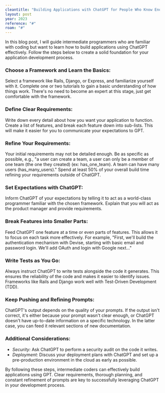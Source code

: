 ```yaml
---
cleantitle: "Building Applications with ChatGPT for People Who Know Enough Code to Be Dangerous"
layout: post
year: 2023
reference: "#"
roam: "#"
---
```


In this blog post, I will guide intermediate programmers who are familiar with coding but want to learn how to build applications using ChatGPT effectively. Follow the steps below to create a solid foundation for your application development process.

### Choose a Framework and Learn the Basics:

Select a framework like Rails, Django, or Express, and familiarize yourself with it. Complete one or two tutorials to gain a basic understanding of how things work. There's no need to become an expert at this stage, just get comfortable with the framework.

### Define Clear Requirements:

Write down every detail about how you want your application to function. Create a list of features, and break each feature down into sub-lists. This will make it easier for you to communicate your expectations to GPT.

### Refine Your Requirements:

Your initial requirements may not be detailed enough. Be as specific as possible, e.g., "a user can create a team, a user can only be a member of one team (the one they created) (ex: has_one_team). A team can have many users (has_many_users)." Spend at least 50% of your overall build time refining your requirements outside of ChatGPT.

### Set Expectations with ChatGPT:

Inform ChatGPT of your expectations by telling it to act as a world-class programmer familiar with the chosen framework. Explain that you will act as the product manager and provide requirements.

### Break Features into Smaller Parts:

Feed ChatGPT one feature at a time or even parts of features. This allows it to focus on each task more effectively. For example, "First, we'll build the authentication mechanism with Devise, starting with basic email and password login. We'll add OAuth and login with Google next..."

### Write Tests as You Go:

Always instruct ChatGPT to write tests alongside the code it generates. This ensures the reliability of the code and makes it easier to identify issues. Frameworks like Rails and Django work well with Test-Driven Development (TDD).

### Keep Pushing and Refining Prompts:

ChatGPT's output depends on the quality of your prompts. If the output isn't correct, it's either because your prompt wasn't clear enough, or ChatGPT doesn't have up-to-date information on a specific technology. In the latter case, you can feed it relevant sections of new documentation.

### Additional Considerations:

- *Security:* Ask ChatGPT to perform a security audit on the code it writes.
- *Deployment:* Discuss your deployment plans with ChatGPT and set up a pre-production environment in the cloud as early as possible.

By following these steps, intermediate coders can effectively build applications using GPT. Clear requirements, thorough planning, and constant refinement of prompts are key to successfully leveraging ChatGPT in your development process.